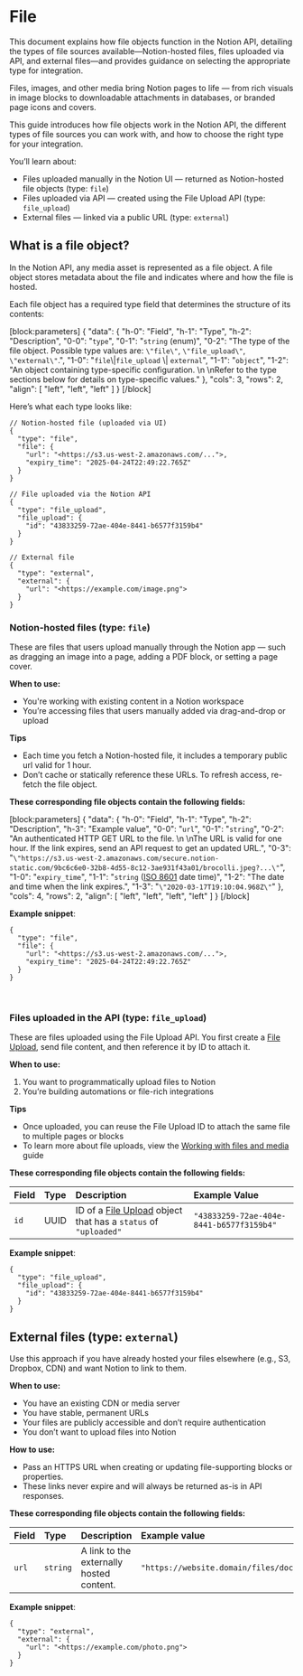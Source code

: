 # File

This document explains how file objects function in the Notion API, detailing the types of file sources available—Notion-hosted files, files uploaded via API, and external files—and provides guidance on selecting the appropriate type for integration.

Files, images, and other media bring Notion pages to life — from rich visuals in image blocks to downloadable attachments in databases, or branded page icons and covers.

This guide introduces how file objects work in the Notion API, the different types of file sources you can work with, and how to choose the right type for your integration.

You’ll learn about:

- Files uploaded manually in the Notion UI — returned as Notion-hosted file objects (type: `file`)
- Files uploaded via API — created using the File Upload API (type: `file_upload`)
- External files — linked via a public URL (type: `external`)

## What is a file object?

In the Notion API, any media asset is represented as a file object. A file object stores metadata about the file and indicates where and how the file is hosted.

Each file object has a required type field that determines the structure of its contents:

[block:parameters]
{
  "data": {
    "h-0": "Field",
    "h-1": "Type",
    "h-2": "Description",
    "0-0": "`type`",
    "0-1": "`string` (enum)",
    "0-2": "The type of the file object.  Possible type values are:  `\"file\"`, `\"file_upload\"`, `\"external\"`.",
    "1-0": "`file`\\|`file_upload`  \\| `external`",
    "1-1": "`object`",
    "1-2": "An object containing type-specific configuration.  \n  \nRefer to the type sections below for details on type-specific values."
  },
  "cols": 3,
  "rows": 2,
  "align": [
    "left",
    "left",
    "left"
  ]
}
[/block]


Here’s what each type looks like:

```Text javascript
// Notion-hosted file (uploaded via UI)  
{  
  "type": "file",  
  "file": {  
    "url": "<https://s3.us-west-2.amazonaws.com/...">,  
    "expiry_time": "2025-04-24T22:49:22.765Z"  
  }  
}

// File uploaded via the Notion API  
{  
  "type": "file_upload",  
  "file_upload": {  
    "id": "43833259-72ae-404e-8441-b6577f3159b4"  
  }  
}

// External file  
{  
  "type": "external",  
  "external": {  
    "url": "<https://example.com/image.png">  
  }  
}
```

### Notion-hosted files (type: `file`)

These are files that users upload manually through the Notion app — such as dragging an image into a page, adding a PDF block, or setting a page cover.

**When to use:**

- You're working with existing content in a Notion workspace
- You’re accessing files that users manually added via drag-and-drop or upload

**Tips**

- Each time you fetch a Notion-hosted file, it includes a temporary public url valid for 1 hour.
- Don’t cache or statically reference these URLs. To refresh access, re-fetch the file object.

**These corresponding file objects contain the following fields:**

[block:parameters]
{
  "data": {
    "h-0": "Field",
    "h-1": "Type",
    "h-2": "Description",
    "h-3": "Example value",
    "0-0": "`url`",
    "0-1": "`string`",
    "0-2": "An authenticated HTTP GET URL to the file.  \n  \nThe URL is valid for one hour. If the link expires, send an API request to get an updated URL.",
    "0-3": "`\"https://s3.us-west-2.amazonaws.com/secure.notion-static.com/9bc6c6e0-32b8-4d55-8c12-3ae931f43a01/brocolli.jpeg?...\"`",
    "1-0": "`expiry_time`",
    "1-1": "`string` ([ISO 8601](https://en.wikipedia.org/wiki/ISO_8601) date time)",
    "1-2": "The date and time when the link expires.",
    "1-3": "`\"2020-03-17T19:10:04.968Z\"`"
  },
  "cols": 4,
  "rows": 2,
  "align": [
    "left",
    "left",
    "left",
    "left"
  ]
}
[/block]


**Example snippet**:

```Text json
{  
  "type": "file",  
  "file": {  
    "url": "<https://s3.us-west-2.amazonaws.com/...">,  
    "expiry_time": "2025-04-24T22:49:22.765Z"  
  }  
}
```

<br />

### Files uploaded in the API (type: `file_upload`)

These are files uploaded using the File Upload API. You first create a [File Upload](ref:file-upload), send file content, and then reference it by ID to attach it.

**When to use:**

1. You want to programmatically upload files to Notion
2. You’re building automations or file-rich integrations

**Tips**

- Once uploaded, you can reuse the File Upload ID to attach the same file to multiple pages or blocks
- To learn more about file uploads, view the [Working with files and media](doc:working-with-files-and-media) guide

**These corresponding file objects contain the following fields:**

| Field | Type | Description                                                                       | Example Value                            |
| :---- | :--- | :-------------------------------------------------------------------------------- | :--------------------------------------- |
| `id`  | UUID | ID of a [File Upload](ref:file-upload) object that has a `status` of `"uploaded"` | `"43833259-72ae-404e-8441-b6577f3159b4"` |

**Example snippet**:

```Text json
{  
  "type": "file_upload",  
  "file_upload": {  
    "id": "43833259-72ae-404e-8441-b6577f3159b4"  
  }  
}
```

## External files (type: `external`)

Use this approach if you have already hosted your files elsewhere (e.g., S3, Dropbox, CDN) and want Notion to link to them.

**When to use:**

- You have an existing CDN or media server
- You have stable, permanent URLs
- Your files are publicly accessible and don’t require authentication
- You don’t want to upload files into Notion

**How to use:**

- Pass an HTTPS URL when creating or updating file-supporting blocks or properties.
- These links never expire and will always be returned as-is in API responses.

**These corresponding file objects contain the following fields:**

| Field | Type     | Description                              | Example value                            |
| :---- | :------- | :--------------------------------------- | :--------------------------------------- |
| `url` | `string` | A link to the externally hosted content. | `"https://website.domain/files/doc.txt"` |

**Example snippet**:

```Text json
{  
  "type": "external",  
  "external": {  
    "url": "<https://example.com/photo.png">  
  }  
}
```
